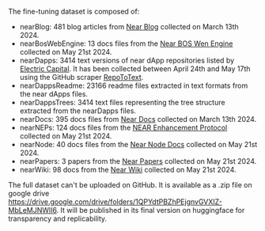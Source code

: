 The fine-tuning dataset is composed of:

- nearBlog: 481 blog articles from [Near Blog](https://near.org/blog) collected on March 13th 2024.
- nearBosWebEngine: 13 docs files from the [Near BOS Wen Engine](https://github.com/near/bos-web-engine) collected on May 21st 2024.
- nearDapps: 3414 text versions of near dApp repositories listed by [Electric Capital](https://github.com/electric-capital/crypto-ecosystems/blob/master/data/ecosystems/n/near.toml). It has been collected between April 24th and May 17th using the GitHub scraper [RepoToText](https://github.com/JeremiahPetersen/RepoToText). 
- nearDappsReadme: 23166 readme files extracted in text formats from the near dApps files.
- nearDappsTrees: 3414 text files representing the tree structure extracted from the nearDapps files.
- nearDocs: 395 docs files from [Near Docs](https://docs.near.org) collected on March 13th 2024.
- nearNEPs: 124 docs files from the [NEAR Enhancement Protocol](https://github.com/near/NEPs) collected on May 21st 2024.
- nearNode: 40 docs files from the [Near Node Docs](https://github.com/near/node-docs) collected on May 21st 2024.
- nearPapers: 3 papers from the [Near Papers](https://near.org/papers) collected on May 21st 2024.
- nearWiki: 98 docs from the [Near Wiki](https://github.com/near/wiki) collected on May 21st 2024.

The full dataset can't be uploaded on GitHub. It is available as a .zip file on google drive https://drive.google.com/drive/folders/1QPYdtPBZhPEjgnvGVXIZ-MbLeMJNWlI6. It will be published in its final version on huggingface for transparency and replicability.